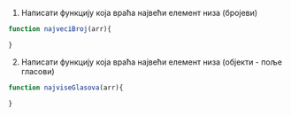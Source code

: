 1. Написати функцију која враћа највећи елемент низа (бројеви)

```js
function najveciBroj(arr){

}
```

2. Написати функцију која враћа највећи елемент низа (објекти - поље гласови)

```js
function najviseGlasova(arr){

}
```




